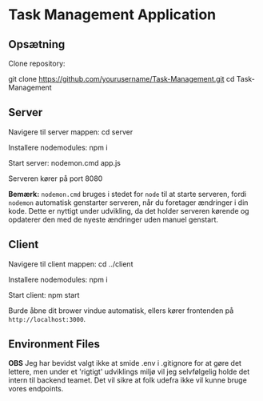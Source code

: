 # Task Management Application

## Opsætning

Clone repository:

git clone https://github.com/yourusername/Task-Management.git
cd Task-Management

## Server

Navigere til server mappen:
cd server

Installere nodemodules:
npm i

Start server:
nodemon.cmd app.js

Serveren kører på port 8080

**Bemærk:** `nodemon.cmd` bruges i stedet for `node` til at starte serveren, fordi `nodemon` automatisk genstarter serveren, når du foretager ændringer i din kode. Dette er nyttigt under udvikling, da det holder serveren kørende og opdaterer den med de nyeste ændringer uden manuel genstart.


## Client

Navigere til client mappen:
cd ../client

Installere nodemodules:
npm i

Start client:
npm start

Burde åbne dit brower vindue automatisk, ellers kører frontenden på `http://localhost:3000`.

## Environment Files
**OBS** Jeg har bevidst valgt ikke at smide .env i .gitignore for at gøre det lettere, men under et 'rigtigt' udviklings miljø vil jeg selvfølgelig holde det intern til backend teamet. Det vil sikre at folk udefra ikke vil kunne bruge vores endpoints.
